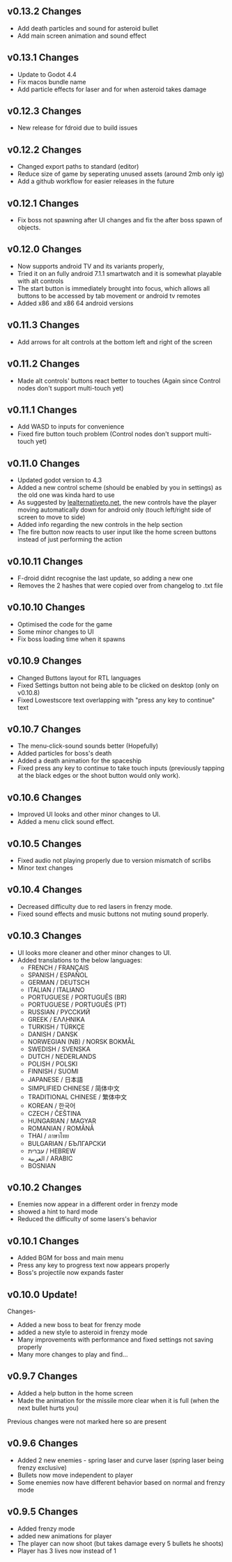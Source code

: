 ## v0.13.2 Changes

- Add death particles and sound for asteroid bullet
- Add main screen animation and sound effect

## v0.13.1 Changes

- Update to Godot 4.4
- Fix macos bundle name
- Add particle effects for laser and for when asteroid takes damage  

## v0.12.3 Changes

- New release for fdroid due to build issues

## v0.12.2 Changes

- Changed export paths to standard (editor)
- Reduce size of game by seperating unused assets (around 2mb only ig)
- Add a github workflow for easier releases in the future 

## v0.12.1 Changes

- Fix boss not spawning after UI changes and fix the after boss spawn of objects.

## v0.12.0 Changes

- Now supports android TV and its variants properly, 
- Tried it on an fully android 7.1.1 smartwatch and it is somewhat playable with alt controls
- The start button is immediately brought into focus, which allows all buttons to be accessed by tab movement or android tv remotes
- Added x86 and x86 64 android versions 

## v0.11.3 Changes

- Add arrows for alt controls at the bottom left and right of the screen

## v0.11.2 Changes

- Made alt controls' buttons react better to touches (Again since Control nodes don't support multi-touch yet)

## v0.11.1 Changes

- Add WASD to inputs for convenience
- Fixed fire button touch problem (Control nodes don't support multi-touch yet)

## v0.11.0 Changes

- Updated godot version to 4.3
- Added a new control scheme (should be enabled by you in settings) as the old one was kinda hard to use 
- As suggested by [lealternativeto.net](https://www.lealternative.net/), the new controls have the player moving automatically down for android only (touch left/right side of screen to move to side)
- Added info regarding the new controls in the help section
- The fire button now reacts to user input like the home screen buttons instead of just performing the action

## v0.10.11 Changes

 - F-droid didnt recognise the last update, so adding a new one
 - Removes the 2 hashes that were copied over from changelog to .txt file  

## v0.10.10 Changes 

 - Optimised the code for the game
 - Some minor changes to UI
 - Fix boss loading time when it spawns

## v0.10.9 Changes 

- Changed Buttons layout for RTL languages
- Fixed Settings button not being able to be clicked on desktop (only on v0.10.8)
- Fixed Lowestscore text overlapping with "press any key to continue" text

## v0.10.7 Changes 

- The menu-click-sound sounds better (Hopefully)
- Added particles for boss's death
- Added a death animation for the spaceship
- Fixed press any key to continue to take touch inputs (previously tapping at the black edges or the shoot button would only work).

## v0.10.6 Changes 

- Improved UI looks and other minor changes to UI.
- Added a menu click sound effect.

## v0.10.5 Changes 

- Fixed audio not playing properly due to version mismatch of scrlibs
- Minor text changes

## v0.10.4 Changes 

- Decreased difficulty due to red lasers in frenzy mode.
- Fixed sound effects and music buttons not muting sound properly.

## v0.10.3 Changes

- UI looks more cleaner and other minor changes to UI.
- Added translations to the below languages:
  - FRENCH / FRANÇAIS
  - SPANISH / ESPAÑOL
  - GERMAN / DEUTSCH
  - ITALIAN / ITALIANO
  - PORTUGUESE / PORTUGUÊS (BR)
  - PORTUGUESE / PORTUGUÊS (PT)
  - RUSSIAN / РУССКИЙ
  - GREEK / ΕΛΛΗΝΙΚΑ
  - TURKISH / TÜRKÇE
  - DANISH / DANSK
  - NORWEGIAN (NB) / NORSK BOKMÅL
  - SWEDISH / SVENSKA
  - DUTCH / NEDERLANDS
  - POLISH / POLSKI
  - FINNISH / SUOMI
  - JAPANESE / 日本語
  - SIMPLIFIED CHINESE / 简体中文
  - TRADITIONAL CHINESE / 繁体中文
  - KOREAN / 한국어
  - CZECH / ČEŠTINA
  - HUNGARIAN / MAGYAR
  - ROMANIAN / ROMÂNĂ
  - THAI / ภาษาไทย
  - BULGARIAN / БЪЛГАРСКИ
  - עברית / HEBREW
  - العربية / ARABIC
  - BOSNIAN

## v0.10.2 Changes 

- Enemies now appear in a different order in frenzy mode
- showed a hint to hard mode
- Reduced the difficulty of some lasers's behavior

## v0.10.1 Changes

- Added BGM for boss and main menu
- Press any key to progress text now appears properly
- Boss's projectile now expands faster

## v0.10.0 Update! 

Changes- 

- Added a new boss to beat for frenzy mode
- added a new style to asteroid in frenzy mode
- Many improvements with performance and fixed settings not saving properly
- Many more changes to play and find...

## v0.9.7 Changes

- Added a help button in the home screen
- Made the animation for the missile more clear when it is full (when the next bullet hurts you)

Previous changes were not marked here so are present

## v0.9.6 Changes

- Added 2 new enemies - spring laser and curve laser (spring laser being frenzy exclusive)
- Bullets now move independent to player
- Some enemies now have different behavior based on normal and frenzy mode

## v0.9.5 Changes

- Added frenzy mode
- added new animations for player
- The player can now shoot (but takes damage every 5 bullets he shoots)
- Player has 3 lives now instead of 1

